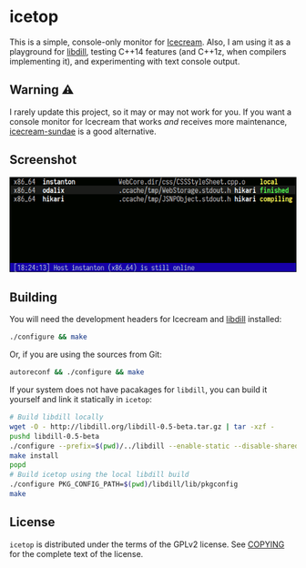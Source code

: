 icetop
======

This is a simple, console-only monitor for
[Icecream](https://github.com/icecc/icecream). Also, I am using it as a
playground for [libdill](http://libdill.org), testing C++14 features
(and C++1z, when compilers implementing it), and experimenting with text
console output.

Warning ⚠️
-----------

I rarely update this project, so it may or may not work for you. If you
want a console monitor for Icecream that works *and* receives more
maintenance, [icecream-sundae](https://github.com/JPEWdev/icecream-sundae)
is a good alternative.


Screenshot
----------

![Screenshot](https://github.com/aperezdc/icetop/raw/master/icetop.gif)


Building
--------

You will need the development headers for Icecream and
[libdill](http://libdill.org) installed:

```sh
./configure && make
```

Or, if you are using the sources from Git:

```sh
autoreconf && ./configure && make
```

If your system does not have pacakages for `libdill`, you can build it
yourself and link it statically in `icetop`:

```sh
# Build libdill locally
wget -O - http://libdill.org/libdill-0.5-beta.tar.gz | tar -xzf -
pushd libdill-0.5-beta
./configure --prefix=$(pwd)/../libdill --enable-static --disable-shared
make install
popd
# Build icetop using the local libdill build
./configure PKG_CONFIG_PATH=$(pwd)/libdill/lib/pkgconfig
make
```

License
-------

`icetop` is distributed under the terms of the GPLv2 license. See
[COPYING](COPYING) for the complete text of the license.
